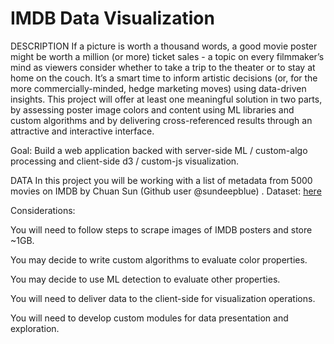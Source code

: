 # IMDB Data Visualization

DESCRIPTION
If a picture is worth a thousand words, a good movie poster might be worth a million (or more) ticket sales - a topic on every filmmaker’s mind as viewers consider whether to take a trip to the theater or to stay at home on the couch.  It’s a smart time to inform artistic decisions (or, for the more commercially-minded, hedge marketing moves) using data-driven insights.  This project will offer at least one meaningful solution in two parts, by assessing poster image colors and content using ML libraries and custom algorithms and by delivering cross-referenced results through an attractive and interactive interface.

Goal: Build a web application backed with server-side ML / custom-algo processing and client-side d3 / custom-js visualization. 

DATA
In this project you will be working with a list of metadata from 5000 movies on IMDB by Chuan Sun (Github user @sundeepblue) . Dataset: [here](https://github.com/sundeepblue/movie_rating_prediction)

Considerations:

You will need to follow steps to scrape images of IMDB posters and store ~1GB.

You may decide to write custom algorithms to evaluate color properties.

You may decide to use ML detection to evaluate other properties.

You will need to deliver data to the client-side for visualization operations.

You will need to develop custom modules for data presentation and exploration.











